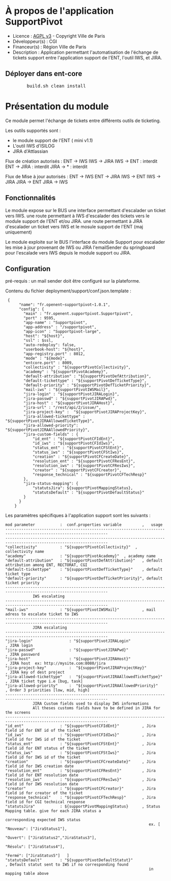 # À propos de l'application SupportPivot

* Licence : [AGPL v3](http://www.gnu.org/licenses/agpl.txt) - Copyright Ville de Paris
* Développeur(s) : CGI
* Financeur(s) : Région Ville de Paris
* Description : Application permettant l'automatisation de l'échange de tickets support entre l'application support de l'ENT, l'outil IWS, et JIRA. 

## Déployer dans ent-core
<pre>
		build.sh clean install
</pre>

# Présentation du module

Ce module permet l'échange de tickets entre différents outils de ticketing.

Les outils supportés sont :
* le module support de l'ENT ( mini v1.1)
* L'outil IWS d'ISILOG
* JIRA d'Attlassian

Flux de création autorisés :
  ENT -> IWS
  IWS -> JIRA
  IWS -> ENT   : interdit
  ENT -> JIRA  : interdit
  JIRA -> *    : interdit
  
Flux de Mise à jour autorisés :
  ENT -> IWS
  ENT -> JIRA
  IWS -> ENT
  IWS -> JIRA
  JIRA -> ENT
  JIRA -> IWS
           


## Fonctionnalités

Le module expose 
           sur le BUS une interface permettant d'escalader un ticket vers IWS.
           une route permettant à IWS d'escalader des tickets vers le module support de l'ENT et/ou JIRA.
           une route permettant à JIRA d'escalader un ticket vers IWS et le mosule support de l'ENT (maj uniquement)

Le module exploite 
           sur le BUS l'interface du module Support pour escalader les mise à jour provenant de IWS ou JIRA
           l'emailSender du springboard pour l'escalade vers IWS depuis le module support ou JIRA.  

## Configuration

pré-requis : un mail sender doit être configuré sur la plateforme.

Contenu du fichier deployment/support/conf.json.template :

     {
          "name": "fr.openent~supportpivot~1.0.1",
          "config": {
            "main" : "fr.openent.supportpivot.Supportpivot",
            "port" : 9595,
            "app-name" : "Supportpivot",
        	"app-address" : "/supportpivot",
        	"app-icon" : "Supportpivot-large",
            "host": "${host}",
            "ssl" : $ssl,
            "auto-redeploy": false,
            "userbook-host": "${host}",
            "app-registry.port" : 8012,
            "mode" : "${mode}",
            "entcore.port" : 8009,
    		"collectivity" : "${supportPivotCollectivity}",
    		"academy" : "${supportPivotAcademy}",
    		"default-attribution" : "${supportPivotDefAttribution}",
    		"default-tickettype" : "${supportPivotDefTicketType}",
    		"default-priority" : "${supportPivotDefTicketPriority}",
            "mail-iws" : "${supportPivotIWSMail}",
            "jira-login" : "${supportPivotJIRALogin}",
            "jira-passwd" : "${supportPivotJIRAPwd}",
            "jira-host" : "${supportPivotJIRAHost}",
            "jira-url" : "/rest/api/2/issue/",
            "jira-project-key" :  "${supportPivotJIRAProjectKey}",
            "jira-allowed-tickettype" :  "${supportPivotJIRAAllowedTicketType}",
            "jira-allowed-priority":  "${supportPivotJIRAAllowedPriority}",
            "jira-custom-fields" : {
                "id_ent" : "${supportPivotCFIdEnt}",
                "id_iws" : "${supportPivotCFIdIws}",
                "status_ent" : "${supportPivotCFStEnt}",
                "status_iws" : "${supportPivotCFStIws}",
                "creation" : "${supportPivotCFCreateDate}",
                "resolution_ent" : "${supportPivotCFResEnt}",
                "resolution_iws" : "${supportPivotCFResIws}",
                "creator" : "${supportPivotCFCreator}",
                "response_technical" : "${supportPivotCFTechResp}"
            },
        	"jira-status-mapping": {
        		"statutsJira": ${supportPivotMappingStatus},
        		"statutsDefault" : "${supportPivotDefaultStatus}"
        	}
          }
        }


Les paramètres spécifiques à l'application support sont les suivants :

    mod parameter           :  conf.properties variable         ,   usage
    -------------------------------------------------------------------------------------------------------------------
    -------------------------------------------------------------------------------------------------------------------
    "collectivity"          : "${supportPivotCollectivity}"  , collectivity name 
    "academy"               : "${supportPivotAcademy}"  , academy name
    "default-attribution"   : "${supportPivotDefAttribution}"   , default attribution among ENT, RECTORAT, CGI
    "default-tickettype"    : "${supportPivotDefTicketType}"    , default ticket type
    "default-priority"      : "${supportPivotDefTicketPriority}", default ticket priority
    -------------------------------------------------------------------------------------------------------------------
                IWS escalating
    -------------------------------------------------------------------------------------------------------------------
    "mail-iws"              : "${supportPivotIWSMail}"          , mail adress to escalate ticket to IWS
    -------------------------------------------------------------------------------------------------------------------
                JIRA escalating
    -------------------------------------------------------------------------------------------------------------------
    "jira-login"                : "${supportPivotJIRALogin"                 , JIRA login 
    "jira-passwd"               : "${supportPivotJIRAPwd}"                  , JIRA password
    "jira-host"                 : "${supportPivotJIRAHost}"                 , JIRA host  ex: http://mysite.com:8080/jira
    "jira-project-key"          :  "${supportPivotJIRAProjectKey}"          , JIRA key of dest project
    "jira-allowed-tickettype"   :  "${supportPivotJIRAAllowedTicketType}"   , JIRA ticket type i.e [bug, task] 
    "jira-allowed-priority"     :  "${supportPivotJIRAAllowedPriority}"     , Order 3 priorities [low, mid, high]
    -------------------------------------------------------------------------------------------------------------------
                JIRA Custom fields used to display IWS informations
                All theses customs fields have to be defined in JIRA for the screens 
    -------------------------------------------------------------------------------------------------------------------
    "id_ent"                : "${supportPivotCFIdEnt}"          , Jira field id for ENT id of the ticket
    "id_iws"                : "${supportPivotCFIdIws}"          , Jira field id for IWS id of the ticket
    "status_ent"            : "${supportPivotCFStEnt}"          , Jira field id for ENT status of the ticket
    "status_iws"            : "${supportPivotCFStIws}"          , Jira field id for IWS id of the ticket
    "creation"              : "${supportPivotCFCreateDate}"     , Jira field id for IWS creation date
    "resolution_ent"        : "${supportPivotCFResEnt}"         , Jira field id for ENT resolution date
    "resolution_iws"        : "${supportPivotCFResIws}"         , Jira field id for IWS resolution date
    "creator"               : "${supportPivotCFCreator}"        , Jira field id for creator of the ticket
    "response_technical"    : "${supportPivotCFTechResp}"       , Jira field id for CGI technical response
    "statutsJira"           : ${supportPivotMappingStatus}      , Status Mapping table. give for each JIRA status a 
                                                                  corresponding expected IWS status
                                                                   ex. [ "Nouveau": ["JiraStatus1"],
                                                                         "Ouvert": ["JiraStatus2","JiraStatus3"],
                                                                         "Résolu": ["JiraStatus4"],
                                                                         "Fermé": ["JiraStatus5"]   ]             
    "statutsDefault"        : "${supportPivotDefaultStatut}"                 , Default statut sent to IWS if no corresponding found 
                                                                   in mapping table above
